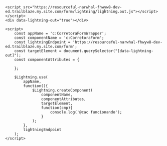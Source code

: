 <html>
    <style>
        a {
            color:orange;
        }
    </style>

    <script src="https://resourceful-narwhal-fhwyw8-dev-ed.trailblaze.my.site.com/form/lightning/lightning.out.js"></script>
    </script>
    <div data-lightning-out="true"></div>

    <script>
        const appName = 'c:CorretoraFormWrapper';
        const componentName = 'c:CorretoraForm';
        const lightningEndpoint = 'https://resourceful-narwhal-fhwyw8-dev-ed.trailblaze.my.site.com/form';
        const targetElement = document.querySelector("[data-lightning-out]");
        const componentAttributes = {

        };

        $Lightning.use(
            appName,
            function(){
                $Lightning.createComponent(
                    componentName,
                    componentAttributes,
                    targetElement,
                    function(cmp){
                        console.log('@cac funcionando');
                    }
                );
            },
            lightningEndpoint
        );
    </script>
</html>
